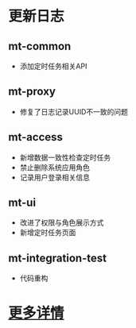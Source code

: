 # 更新日志
## mt-common
- 添加定时任务相关API
## mt-proxy
- 修复了日志记录UUID不一致的问题
## mt-access
- 新增数据一致性检查定时任务
- 禁止删除系统应用角色
- 记录用户登录相关信息
## mt-ui
- 改进了权限与角色展示方式
- 新增定时任务页面
## mt-integration-test
- 代码重构
# [更多详情](https://github.com/publicdevop2019/mt-auth/projects/6)